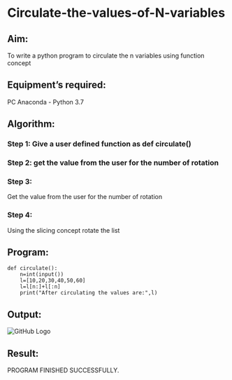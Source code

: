 # Circulate-the-values-of-N-variables
## Aim:
To write a python program to circulate the n variables using function concept
## Equipment’s required:
PC
Anaconda - Python 3.7
## Algorithm: 
### Step 1: Give a user defined function as def circulate()
### Step 2: get the value from the user for the number of rotation
### Step 3: 
Get the value from the user for the number of rotation
### Step 4: 
Using the slicing concept rotate the list

## Program:
~~~
def circulate():
    n=int(input())
    l=[10,20,30,40,50,60]
    l=l[n:]+l[:n]
    print("After circulating the values are:",l)
~~~

## Output:
![GitHub Logo](CIRCULATE.png)

## Result:
PROGRAM FINISHED SUCCESSFULLY.
